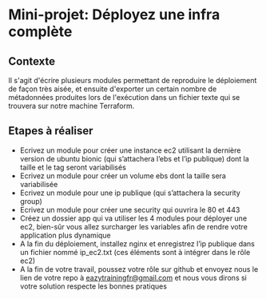 # Mini-projet: Déployez une infra complète

## Contexte
Il s'agit d'écrire plusieurs modules permettant de reproduire le déploiement de façon très aisée, 
et ensuite d'exporter un certain nombre de métadonnées produites lors de l'exécution dans un fichier texte qui se trouvera sur notre machine Terraform.

## Etapes à réaliser

- Ecrivez un module pour créer une instance ec2 utilisant la dernière version de ubuntu bionic (qui
s’attachera l’ebs et l’ip publique) dont la taille et le tag seront variabilisés
- Ecrivez un module pour créer un volume ebs dont la taille sera variabilisée
- Ecrivez un module pour une ip publique (qui s’attachera la security group)
- Ecrivez un module pour créer une security qui ouvrira le 80 et 443
- Créez un dossier app qui va utiliser les 4 modules pour déployer une ec2, bien-sûr vous allez surcharger
les variables afin de rendre votre application plus dynamique
- A la fin du déploiement, installez nginx et enregistrez l’ip publique dans un fichier nommé ip_ec2.txt (ces
éléments sont à intégrer dans le rôle ec2)
- A la fin de votre travail, poussez votre rôle sur github et envoyez nous le lien de votre repo à
eazytrainingfr@gmail.com et nous vous dirons si votre solution respecte les bonnes pratiques

